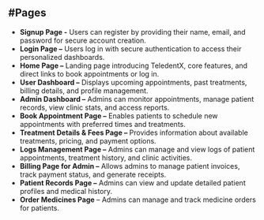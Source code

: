 #Pages
---
- **Signup Page -** Users can register by providing their name, email, and password for secure account creation.
- **Login Page –** Users log in with secure authentication to access their personalized dashboards.
- **Home Page –** Landing page introducing TeledentX, core features, and direct links to book appointments or log in.
- **User Dashboard –** Displays upcoming appointments, past treatments, billing details, and profile management.
- **Admin Dashboard –** Admins can monitor appointments, manage patient records, view clinic stats, and access reports.
- **Book Appointment Page –** Enables patients to schedule new appointments with preferred times and treatments.
- **Treatment Details & Fees Page –** Provides information about available treatments, pricing, and payment options.
- **Logs Management Page –** Admins can manage and view logs of patient appointments, treatment history, and clinic activities.
- **Billing Page for Admin –** Allows admins to manage patient invoices, track payment status, and generate receipts.
- **Patient Records Page –** Admins can view and update detailed patient profiles and medical history.
- **Order Medicines Page** – Admins can manage and track medicine orders for patients.






